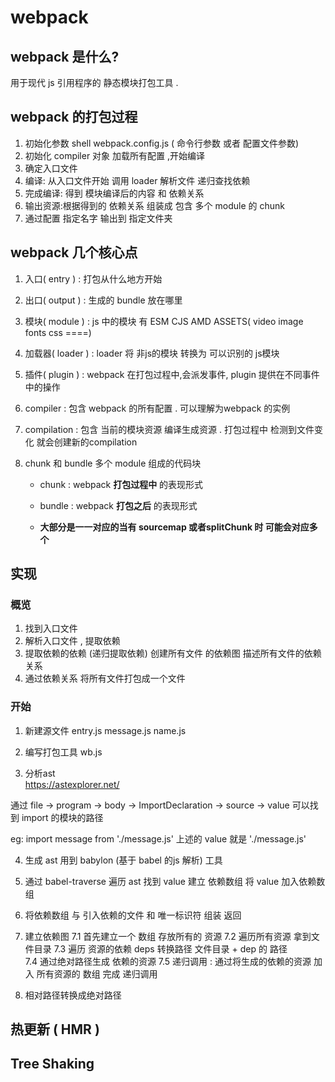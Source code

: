 # webpack

## webpack 是什么?

用于现代 js 引用程序的 静态模块打包工具 .

## webpack 的打包过程
1. 初始化参数 shell webpack.config.js  ( 命令行参数 或者 配置文件参数)
2. 初始化 compiler 对象 加载所有配置 ,开始编译
3. 确定入口文件 
4. 编译: 从入口文件开始 调用 loader 解析文件 递归查找依赖
5. 完成编译: 得到 模块编译后的内容 和 依赖关系
6. 输出资源:根据得到的 依赖关系 组装成 包含 多个 module 的 chunk
7. 通过配置 指定名字 输出到 指定文件夹


## webpack 几个核心点
1. 入口( entry ) : 打包从什么地方开始 

2. 出口( output ) : 生成的 bundle 放在哪里

3. 模块( module ) : js 中的模块  有 ESM CJS AMD ASSETS( video image fonts css ====)

4. 加载器( loader ) :  loader 将 非js的模块 转换为 可以识别的 js模块

5. 插件( plugin ) : webpack 在打包过程中,会派发事件, plugin 提供在不同事件中的操作 

6. compiler : 包含 webpack 的所有配置 . 可以理解为webpack 的实例

7. compilation : 包含 当前的模块资源 编译生成资源 . 打包过程中 检测到文件变化 就会创建新的compilation

8. chunk  和   bundle   多个 module 组成的代码块

    - chunk : webpack **打包过程中** 的表现形式    

    - bundle : webpack **打包之后** 的表现形式

    - **大部分是一一对应的当有 sourcemap 或者splitChunk 时 可能会对应多个**

## 实现
### 概览
1. 找到入口文件
2. 解析入口文件 , 提取依赖 
3. 提取依赖的依赖 (递归提取依赖) 创建所有文件 的依赖图 描述所有文件的依赖关系
4. 通过依赖关系 将所有文件打包成一个文件

### 开始
1. 新建源文件
entry.js   message.js  name.js 

2. 编写打包工具
wb.js

3. 分析ast   
https://astexplorer.net/    

通过 file -> program -> body -> ImportDeclaration -> source -> value  可以找到 import 的模块的路径

eg: import message from './message.js'  上述的 value 就是 './message.js'

4. 生成 ast  用到 babylon (基于 babel 的js 解析) 工具 

5. 通过 babel-traverse  遍历 ast 找到 value  建立 依赖数组 将 value 加入依赖数组

6. 将依赖数组 与 引入依赖的文件 和 唯一标识符 组装 返回

7. 建立依赖图 
7.1 首先建立一个 数组 存放所有的 资源
7.2 遍历所有资源 拿到文件目录 
7.3 遍历 资源的依赖 deps  转换路径 文件目录 + dep 的 路径  
7.4 通过绝对路径生成 依赖的资源
7.5 递归调用 : 通过将生成的依赖的资源 加入 所有资源的 数组 完成 递归调用

8. 相对路径转换成绝对路径


## 热更新 ( HMR )

## Tree Shaking